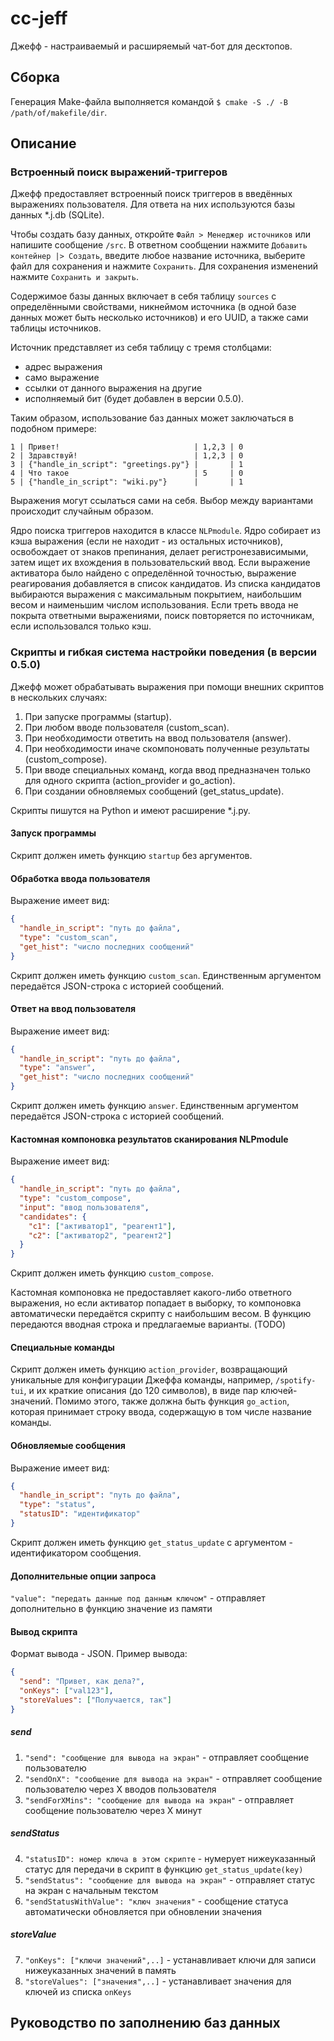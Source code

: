 # cc-jeff

Джефф - настраиваемый и расширяемый чат-бот для десктопов.

## Сборка

Генерация Make-файла выполняется командой `$ cmake -S ./ -B /path/of/makefile/dir`.

## Описание

### Встроенный поиск выражений-триггеров

Джефф предоставляет встроенный поиск триггеров в введённых выражениях пользователя. Для ответа на них используются базы данных \*.j.db (SQLite).

Чтобы создать базу данных, откройте `Файл > Менеджер источников` или напишите сообщение `/src`. В ответном сообщении нажмите `Добавить контейнер |> Создать`, введите любое название источника, выберите файл для сохранения и нажмите `Сохранить`. Для сохранения изменений нажмите `Сохранить и закрыть`.

Содержимое базы данных включает в себя таблицу `sources` с определёнными свойствами, никнеймом источника (в одной базе данных может быть несколько источников) и его UUID, а также сами таблицы источников.

Источник представляет из себя таблицу с тремя столбцами: 

- адрес выражения
- само выражение
- ссылки от данного выражения на другие
- исполняемый бит (будет добавлен в версии 0.5.0).

Таким образом, использование баз данных может заключаться в подобном примере:

```
1 | Привет!                              | 1,2,3 | 0
2 | Здравствуй!                          | 1,2,3 | 0
3 | {"handle_in_script": "greetings.py"} |       | 1
4 | Что такое                            | 5     | 0
5 | {"handle_in_script": "wiki.py"}      |       | 1
```

Выражения могут ссылаться сами на себя. Выбор между вариантами происходит случайным образом.

Ядро поиска триггеров находится в классе `NLPmodule`. Ядро собирает из кэша выражения (если не находит - из остальных источников), освобождает от знаков препинания, делает регистронезависимыми, затем ищет их вхождения в пользовательский ввод. Если выражение активатора было найдено с определённой точностью, выражение реагирования добавляется в список кандидатов. Из списка кандидатов выбираются выражения с максимальным покрытием, наибольшим весом и наименьшим числом использования. Если треть ввода не покрыта ответными выражениями, поиск повторяется по источникам, если использовался только кэш.

### Скрипты и гибкая система настройки поведения (в версии 0.5.0)

Джефф может обрабатывать выражения при помощи внешних скриптов в нескольких случаях:

1. При запуске программы (startup).
2. При любом вводе пользователя (custom_scan).
3. При необходимости ответить на ввод пользователя (answer).
4. При необходимости иначе скомпоновать полученные результаты (custom_compose).
5. При вводе специальных команд, когда ввод предназначен только для одного скрипта (action_provider и go_action).
6. При создании обновляемых сообщений (get_status_update).

Скрипты пишутся на Python и имеют расширение \*.j.py.

#### Запуск программы

Скрипт должен иметь функцию `startup` без аргументов.

#### Обработка ввода пользователя

Выражение имеет вид:

```json
{
  "handle_in_script": "путь до файла", 
  "type": "custom_scan", 
  "get_hist": "число последних сообщений"
}
```

Скрипт должен иметь функцию `custom_scan`. Единственным аргументом передаётся JSON-строка с историей сообщений.

#### Ответ на ввод пользователя

Выражение имеет вид:

```json
{
  "handle_in_script": "путь до файла",
  "type": "answer",
  "get_hist": "число последних сообщений"
}
```

Скрипт должен иметь функцию `answer`. Единственным аргументом передаётся JSON-строка с историей сообщений.

#### Кастомная компоновка результатов сканирования NLPmodule

Выражение имеет вид:

```json
{
  "handle_in_script": "путь до файла",
  "type": "custom_compose",
  "input": "ввод пользователя",
  "candidates": {
    "c1": ["активатор1", "реагент1"],
    "c2": ["активатор2", "реагент2"]
  }
}
```

Скрипт должен иметь функцию `custom_compose`.

Кастомная компоновка не предоставляет какого-либо ответного выражения, но если активатор попадает в выборку, то компоновка автоматически передаётся скрипту с наибольшим весом. В функцию передаются вводная строка и предлагаемые варианты. (TODO)

#### Специальные команды

Скрипт должен иметь функцию `action_provider`, возвращающий уникальные для конфигурации Джеффа команды, например, `/spotify-tui`, и их краткие описания (до 120 символов), в виде пар ключей-значений. Помимо этого, также должна быть функция `go_action`, которая принимает строку ввода, содержащую в том числе название команды.

#### Обновляемые сообщения

Выражение имеет вид:

```json
{
  "handle_in_script": "путь до файла",
  "type": "status",
  "statusID": "идентификатор"
}
```

Скрипт должен иметь функцию `get_status_update` с аргументом - идентификатором сообщения.

#### Дополнительные опции запроса

`"value": "передать данные под данным ключом"` - отправляет дополнительно в функцию значение из памяти

#### Вывод скрипта

Формат вывода - JSON. Пример вывода:

```json
{
  "send": "Привет, как дела?",
  "onKeys": ["val123"],
  "storeValues": ["Получается, так"]
}
```

##### send

1. `"send": "сообщение для вывода на экран"` - отправляет сообщение пользователю
2. `"sendOnX": "сообщение для вывода на экран"` - отправляет сообщение пользователю через X вводов пользователя
3. `"sendForXMins": "сообщение для вывода на экран"` - отправляет сообщение пользователю через X минут

##### sendStatus

4. `"statusID": номер ключа в этом скрипте` - нумерует нижеуказанный статус для передачи в скрипт в функцию `get_status_update(key)`
5. `"sendStatus": "сообщение для вывода на экран"` - отправляет статус на экран с начальным текстом
6. `"sendStatusWithValue": "ключ значения"` - сообщение статуса автоматически обновляется при обновлении значения

##### storeValue

7. `"onKeys": ["ключи значений",..]` - устанавливает ключи для записи нижеуказанных значений в память
8. `"storeValues": ["значения",..]` - устанавливает значения для ключей из списка `onKeys`

## Руководство по заполнению баз данных

